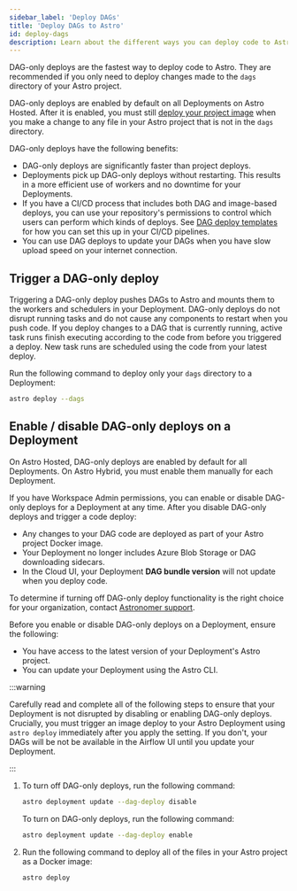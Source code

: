 ```yaml
---
sidebar_label: 'Deploy DAGs'
title: 'Deploy DAGs to Astro'
id: deploy-dags
description: Learn about the different ways you can deploy code to Astro.
---
```


DAG-only deploys are the fastest way to deploy code to Astro. They are recommended if you only need to deploy changes made to the `dags` directory of your Astro project.

DAG-only deploys are enabled by default on all Deployments on Astro Hosted. After it is enabled, you must still [deploy your project image](deploy-project-image.md) when you make a change to any file in your Astro project that is not in the `dags` directory.

DAG-only deploys have the following benefits:

- DAG-only deploys are significantly faster than project deploys.
- Deployments pick up DAG-only deploys without restarting. This results in a more efficient use of workers and no downtime for your Deployments.
- If you have a CI/CD process that includes both DAG and image-based deploys, you can use your repository's permissions to control which users can perform which kinds of deploys. See [DAG deploy templates](https://docs.astronomer.io/astro/ci-cd-templates/template-overview#dag-deploy-templates) for how you can set this up in your CI/CD pipelines.
- You can use DAG deploys to update your DAGs when you have slow upload speed on your internet connection.

## Trigger a DAG-only deploy

Triggering a DAG-only deploy pushes DAGs to Astro and mounts them to the workers and schedulers in your Deployment. DAG-only deploys do not disrupt running tasks and do not cause any components to restart when you push code. If you deploy changes to a DAG that is currently running, active task runs finish executing according to the code from before you triggered a deploy. New task runs are scheduled using the code from your latest deploy.

Run the following command to deploy only your `dags` directory to a Deployment:

```bash
astro deploy --dags
```

## Enable / disable DAG-only deploys on a Deployment

On Astro Hosted, DAG-only deploys are enabled by default for all Deployments. On Astro Hybrid, you must enable them manually for each Deployment. 

If you have Workspace Admin permissions, you can enable or disable DAG-only deploys for a Deployment at any time. After you disable DAG-only deploys and trigger a code deploy: 

- Any changes to your DAG code are deployed as part of your Astro project Docker image.
- Your Deployment no longer includes Azure Blob Storage or DAG downloading sidecars.
- In the Cloud UI, your Deployment **DAG bundle version** will not update when you deploy code. 

To determine if turning off DAG-only deploy functionality is the right choice for your organization, contact [Astronomer support](https://cloud.astronomer.io/support). 

Before you enable or disable DAG-only deploys on a Deployment, ensure the following:

- You have access to the latest version of your Deployment's Astro project.
- You can update your Deployment using the Astro CLI. 

:::warning

Carefully read and complete all of the following steps to ensure that your Deployment is not disrupted by disabling or enabling DAG-only deploys. Crucially, you must trigger an image deploy to your Astro Deployment using `astro deploy` immediately after you apply the setting. If you don't, your DAGs will be not be available in the Airflow UI until you update your Deployment.

:::

1. To turn off DAG-only deploys, run the following command:

    ```bash
    astro deployment update --dag-deploy disable
    ```

    To turn on DAG-only deploys, run the following command:

    ```bash
    astro deployment update --dag-deploy enable
    ```

2. Run the following command to deploy all of the files in your Astro project as a Docker image:

    ```bash
    astro deploy
    ```